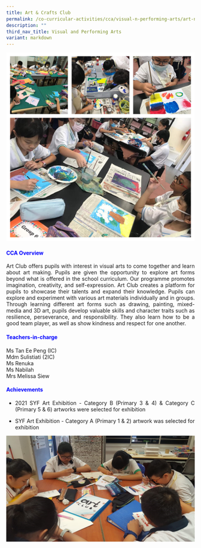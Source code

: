 ```yaml
---
title: Art & Crafts Club
permalink: /co-curricular-activities/cca/visual-n-performing-arts/art-n-crafts-club/
description: ""
third_nav_title: Visual and Performing Arts
variant: markdown
---
```

![](/images/2023%20Art%20Club_school%20website-min.jpg)

<h4 style="color:blue;">CCA Overview</h4>

<p style="text-align: justify;">Art Club offers pupils with interest in visual arts to come together and learn about art making. Pupils are given the opportunity to explore art forms beyond what is offered in the school curriculum. Our programme promotes imagination, creativity, and self-expression. Art Club creates a platform for pupils to showcase their talents and expand their knowledge. Pupils can explore and experiment with various art materials individually and in groups. Through learning different art forms such as drawing, painting, mixed-media and 3D art, pupils develop valuable skills and character traits such as resilience, perseverance, and responsibility. They also learn how to be a good team player, as well as show kindness and respect for one another.<br></p>

<h4 style="color:blue;">Teachers-in-charge</h4>

Ms Tan Ee Peng (IC)<br> 
Mdm Sulistiati  (2IC)<br> 
Ms Renuka  <br> 
Ms Nabilah <br> 
Mrs Melissa Siew<br> 

<h4 style="color:blue;">Achievements</h4>

* <p style="text-align: justify;">2021 SYF Art Exhibition - Category B (Primary 3 &amp; 4) &amp; Category C (Primary 5 &amp; 6) artworks were selected for exhibition<br>

* </p><p style="text-align: justify;">SYF Art Exhibition - Category A (Primary 1 &amp; 2) artwork was selected for exhibition<br></p>
	
![](/images/Art%201.jpg)